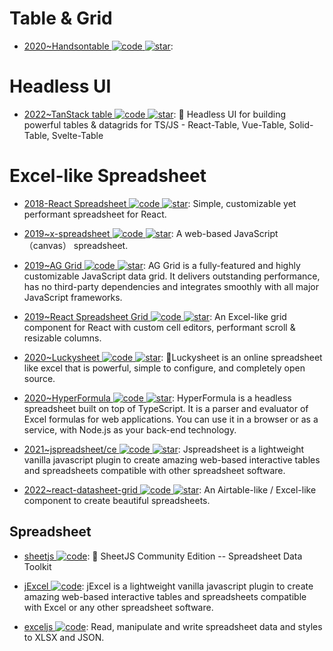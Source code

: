 # Table & Grid

- [2020~Handsontable ![code](https://ng-tech.icu/assets/code.svg) ![star](https://img.shields.io/github/stars/handsontable/handsontable)](https://github.com/handsontable/handsontable):

# Headless UI

- [2022~TanStack table ![code](https://ng-tech.icu/assets/code.svg) ![star](https://img.shields.io/github/stars/TanStack/table)](https://github.com/TanStack/table): 🤖 Headless UI for building powerful tables & datagrids for TS/JS - React-Table, Vue-Table, Solid-Table, Svelte-Table

# Excel-like Spreadsheet

- [2018-React Spreadsheet ![code](https://ng-tech.icu/assets/code.svg) ![star](https://img.shields.io/github/stars/iddan/react-spreadsheet)](https://github.com/iddan/react-spreadsheet): Simple, customizable yet performant spreadsheet for React.

- [2019~x-spreadsheet ![code](https://ng-tech.icu/assets/code.svg) ![star](https://img.shields.io/github/stars/myliang/x-spreadsheet)](https://github.com/myliang/x-spreadsheet): A web-based JavaScript（canvas） spreadsheet.

- [2019~AG Grid ![code](https://ng-tech.icu/assets/code.svg) ![star](https://img.shields.io/github/stars/ag-grid/ag-grid)](https://github.com/ag-grid/ag-grid): AG Grid is a fully-featured and highly customizable JavaScript data grid. It delivers outstanding performance, has no third-party dependencies and integrates smoothly with all major JavaScript frameworks.

- [2019~React Spreadsheet Grid ![code](https://ng-tech.icu/assets/code.svg) ![star](https://img.shields.io/github/stars/denisraslov/react-spreadsheet-grid)](https://github.com/denisraslov/react-spreadsheet-grid): An Excel-like grid component for React with custom cell editors, performant scroll & resizable columns.

- [2020~Luckysheet ![code](https://ng-tech.icu/assets/code.svg) ![star](https://img.shields.io/github/stars/dream-num/Luckysheet)](https://github.com/dream-num/Luckysheet): 🚀Luckysheet is an online spreadsheet like excel that is powerful, simple to configure, and completely open source.

- [2020~HyperFormula ![code](https://ng-tech.icu/assets/code.svg) ![star](https://img.shields.io/github/stars/handsontable/hyperformula)](https://github.com/handsontable/hyperformula): HyperFormula is a headless spreadsheet built on top of TypeScript. It is a parser and evaluator of Excel formulas for web applications. You can use it in a browser or as a service, with Node.js as your back-end technology.

- [2021~jspreadsheet/ce ![code](https://ng-tech.icu/assets/code.svg) ![star](https://img.shields.io/github/stars/jspreadsheet/ce)](https://github.com/jspreadsheet/ce): Jspreadsheet is a lightweight vanilla javascript plugin to create amazing web-based interactive tables and spreadsheets compatible with other spreadsheet software.

- [2022~react-datasheet-grid ![code](https://ng-tech.icu/assets/code.svg) ![star](https://img.shields.io/github/stars/nick-keller/react-datasheet-grid)](https://github.com/nick-keller/react-datasheet-grid): An Airtable-like / Excel-like component to create beautiful spreadsheets.

## Spreadsheet

- [sheetjs ![code](https://ng-tech.icu/assets/code.svg)](https://github.com/SheetJS/sheetjs): 📗 SheetJS Community Edition -- Spreadsheet Data Toolkit

- [jExcel ![code](https://ng-tech.icu/assets/code.svg)](https://github.com/paulhodel/jexcel): jExcel is a lightweight vanilla javascript plugin to create amazing web-based interactive tables and spreadsheets compatible with Excel or any other spreadsheet software.

- [exceljs ![code](https://ng-tech.icu/assets/code.svg)](https://github.com/exceljs/exceljs): Read, manipulate and write spreadsheet data and styles to XLSX and JSON.
